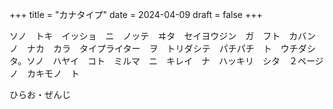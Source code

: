 +++
title = "カナタイプ"
date = 2024-04-09
draft = false
+++

ソノ　トキ　イッショ　ニ　ノッテ　ヰタ　セイヨウジン　ガ　フト　カバン　ノ　ナカ　カラ　タイプライター　ヲ　トリダシテ　パチパチ　ト　ウチダシタ。ソノ　ハヤイ　コト　ミルマ　ニ　キレイ　ナ　ハッキリ　シタ　２ページ　ノ　カキモノ　ト

ひらお・ぜんじ
